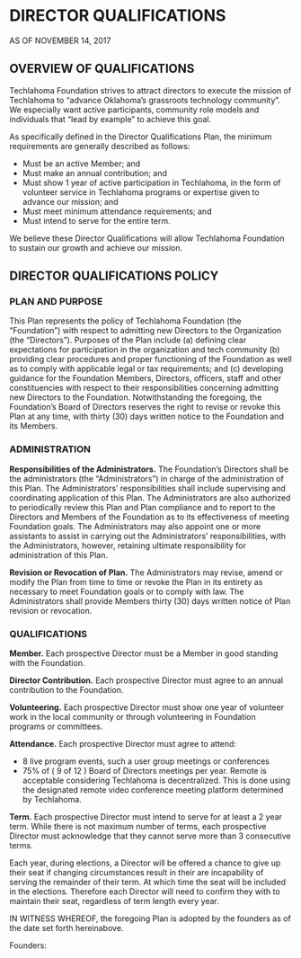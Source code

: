 # DIRECTOR QUALIFICATIONS 
AS OF NOVEMBER 14, 2017

## OVERVIEW  OF QUALIFICATIONS

Techlahoma Foundation strives to attract directors to execute the mission of Techlahoma to “advance Oklahoma’s grassroots technology community”. We especially want active participants, community role models and individuals that “lead by example” to achieve this goal.

As specifically defined in the Director Qualifications Plan, the minimum requirements are generally described as follows:
* Must be an active Member; and
*	Must make an annual contribution; and
*	Must show 1 year of active participation in Techlahoma, in the form of volunteer service in Techlahoma programs or expertise given to advance our mission; and
*	Must meet minimum attendance requirements; and
*	Must intend to serve for the entire term.

We believe these Director Qualifications will allow Techlahoma Foundation to sustain our growth and achieve our mission.


## DIRECTOR  QUALIFICATIONS POLICY

### PLAN AND PURPOSE

This Plan represents the policy of Techlahoma Foundation (the “Foundation”) with respect to admitting new Directors to the Organization (the “Directors”). Purposes of the Plan include (a) defining clear expectations for participation in the organization and tech community (b) providing clear procedures and proper functioning of the Foundation as well as to comply with applicable legal or tax requirements; and (c) developing guidance for the Foundation Members, Directors, officers, staff and other constituencies with respect to their responsibilities concerning admitting new Directors to the Foundation. Notwithstanding the foregoing, the Foundation’s Board of Directors reserves the right to revise or revoke this Plan at any time, with thirty (30) days written notice to the Foundation and its Members.

### ADMINISTRATION

**Responsibilities of the Administrators.** The Foundation’s Directors shall be the administrators (the “Administrators”) in charge of the administration of this Plan. The Administrators’ responsibilities shall include supervising and coordinating application of this Plan. The Administrators are also authorized to periodically review this Plan and Plan compliance and to report to the Directors and Members of the Foundation as to its effectiveness of meeting Foundation goals. The Administrators may also appoint one or more assistants to assist in carrying out the Administrators’ responsibilities, with the Administrators, however, retaining ultimate responsibility for administration of this Plan.

**Revision or Revocation of Plan.** The Administrators may revise, amend or modify the Plan from time to time or revoke the Plan in its entirety as necessary to meet Foundation goals or to comply with law. The Administrators shall provide Members thirty (30) days written notice of Plan revision or revocation.

### QUALIFICATIONS
 
**Member.** Each prospective Director must be a Member in good standing with the Foundation.

**Director Contribution.** Each prospective Director must agree to an annual contribution to the Foundation.

**Volunteering.** Each prospective Director must show one year of volunteer work in the local community or through volunteering in Foundation programs or committees.

**Attendance.** Each prospective Director must agree to attend:
*	8 live program events, such a user group meetings or conferences
*	75% of ( 9 of 12 ) Board of Directors meetings per year. Remote is acceptable considering Techlahoma is decentralized. This is done using the designated remote video conference meeting platform determined by Techlahoma.

**Term.** Each prospective Director must intend to serve for at least a 2 year term. While there is not maximum number of terms, each prospective Director must acknowledge that they cannot serve more than 3 consecutive terms.

Each year, during elections, a Director will be offered a chance to give up their seat if changing circumstances result in their are incapability of serving the remainder of their term. At which time the seat will be included in the elections. Therefore each Director will need to confirm they with to maintain their seat, regardless of term length every year.

IN WITNESS WHEREOF, the foregoing Plan is adopted by the founders as of the date set forth hereinabove.

Founders:
